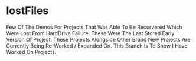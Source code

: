# lostFiles
Few Of The Demos For Projects That Was Able To Be Recorvered Which Were Lost From HardDrive Failure. These Were The Last Stored Early Version Of Project.
These Projects Alongside Other Brand New Projects Are Currently Being Re-Worked / Expanded On.
This Branch Is To Show I Have Worked On Projects.
